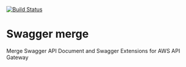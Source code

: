 [![Build Status](https://travis-ci.org/abtris/swagger-merge.svg?branch=master)](https://travis-ci.org/abtris/swagger-merge)

# Swagger merge

Merge Swagger API Document and Swagger Extensions for AWS API Gateway
